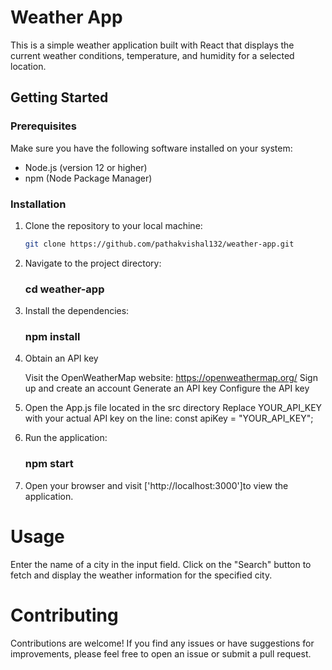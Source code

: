 # Weather App

This is a simple weather application built with React that displays the current weather conditions, temperature, and humidity for a selected location.

## Getting Started

### Prerequisites

Make sure you have the following software installed on your system:

- Node.js (version 12 or higher)
- npm (Node Package Manager)

### Installation

1. Clone the repository to your local machine:

   ```bash
   git clone https://github.com/pathakvishal132/weather-app.git

   ```

2. Navigate to the project directory:

   ### cd weather-app

3. Install the dependencies:

   ### npm install

4. Obtain an API key

   Visit the OpenWeatherMap website: https://openweathermap.org/
   Sign up and create an account
   Generate an API key
   Configure the API key

5. Open the App.js file located in the src directory
   Replace YOUR_API_KEY with your actual API key on the line: const apiKey = "YOUR_API_KEY";

6. Run the application:

   ### npm start

7. Open your browser and visit ['http://localhost:3000']to view the application.

# Usage

Enter the name of a city in the input field.
Click on the "Search" button to fetch and display the weather information for the specified city.

# Contributing

Contributions are welcome! If you find any issues or have suggestions for improvements, please feel free to open an issue or submit a pull request.
